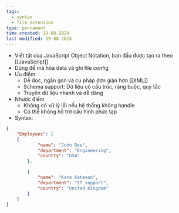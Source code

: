 ```yaml
---
tags:
  - syntax
  - file_extension
type: pernament
time created: 19-08-2024
last modified: 19-08-2024
---
```

- Viết tắt của JavaScript Object Notation, ban đầu được tạo ra theo [[JavaScript]]
- Dùng để mã hóa data và ghi file config
- Ưu điểm: 
	- Dễ đọc, ngắn gọn và cú pháp đơn giản hơn [[XML]]
	- Schema support: Dữ liệu có cấu trúc, ràng buộc, quy tắc
	- Truyền dữ liệu nhanh và dễ dàng
- Nhược điểm
	- Không có xử lý lỗi nếu hệ thống không handle
	- Có thể không hỗ trợ cấu hình phức tạp
- Syntax: 
```json
{
    "Employees": [
    {
            "name": "John Doe",
            "department": "Engineering",
            "country": "USA"
        },

        {
            "name": "Kate Kateson",
            "department": "IT support",
            "country": "United Kingdom"
        }
    ]
}
```